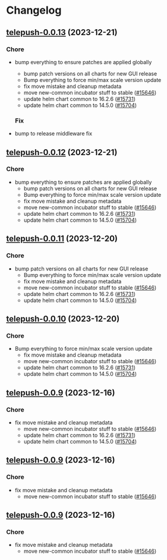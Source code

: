 # Changelog



## [telepush-0.0.13](https://github.com/truecharts/charts/compare/telepush-0.0.8...telepush-0.0.13) (2023-12-21)

### Chore

- bump everything to ensure patches are applied globally
  - bump patch versions on all charts for new GUI release
  - Bump everything to force min/max scale version update
  - fix move mistake and cleanup metadata
  - move new-common incubator stuff to stable ([#15646](https://github.com/truecharts/charts/issues/15646))
  - update helm chart common to 16.2.6 ([#15731](https://github.com/truecharts/charts/issues/15731))
  - update helm chart common to 14.5.0 ([#15704](https://github.com/truecharts/charts/issues/15704))
  
  ### Fix

- bump to release middleware fix
  
  


## [telepush-0.0.12](https://github.com/truecharts/charts/compare/telepush-0.0.8...telepush-0.0.12) (2023-12-21)

### Chore

- bump everything to ensure patches are applied globally
  - bump patch versions on all charts for new GUI release
  - Bump everything to force min/max scale version update
  - fix move mistake and cleanup metadata
  - move new-common incubator stuff to stable ([#15646](https://github.com/truecharts/charts/issues/15646))
  - update helm chart common to 16.2.6 ([#15731](https://github.com/truecharts/charts/issues/15731))
  - update helm chart common to 14.5.0 ([#15704](https://github.com/truecharts/charts/issues/15704))
  
  


## [telepush-0.0.11](https://github.com/truecharts/charts/compare/telepush-0.0.8...telepush-0.0.11) (2023-12-20)

### Chore

- bump patch versions on all charts for new GUI release
  - Bump everything to force min/max scale version update
  - fix move mistake and cleanup metadata
  - move new-common incubator stuff to stable ([#15646](https://github.com/truecharts/charts/issues/15646))
  - update helm chart common to 16.2.6 ([#15731](https://github.com/truecharts/charts/issues/15731))
  - update helm chart common to 14.5.0 ([#15704](https://github.com/truecharts/charts/issues/15704))
  
  


## [telepush-0.0.10](https://github.com/truecharts/charts/compare/telepush-0.0.8...telepush-0.0.10) (2023-12-20)

### Chore

- Bump everything to force min/max scale version update
  - fix move mistake and cleanup metadata
  - move new-common incubator stuff to stable ([#15646](https://github.com/truecharts/charts/issues/15646))
  - update helm chart common to 16.2.6 ([#15731](https://github.com/truecharts/charts/issues/15731))
  - update helm chart common to 14.5.0 ([#15704](https://github.com/truecharts/charts/issues/15704))
  
  


## [telepush-0.0.9](https://github.com/truecharts/charts/compare/telepush-0.0.8...telepush-0.0.9) (2023-12-16)

### Chore

- fix move mistake and cleanup metadata
  - move new-common incubator stuff to stable ([#15646](https://github.com/truecharts/charts/issues/15646))
  - update helm chart common to 16.2.6 ([#15731](https://github.com/truecharts/charts/issues/15731))
  - update helm chart common to 14.5.0 ([#15704](https://github.com/truecharts/charts/issues/15704))
  
  


## [telepush-0.0.9](https://github.com/truecharts/charts/compare/telepush-0.0.8...telepush-0.0.9) (2023-12-16)

### Chore

- fix move mistake and cleanup metadata
  - move new-common incubator stuff to stable ([#15646](https://github.com/truecharts/charts/issues/15646))
  
  


## [telepush-0.0.9](https://github.com/truecharts/charts/compare/telepush-0.0.8...telepush-0.0.9) (2023-12-16)

### Chore

- fix move mistake and cleanup metadata
  - move new-common incubator stuff to stable ([#15646](https://github.com/truecharts/charts/issues/15646))
  
  